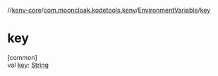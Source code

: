 //[kenv-core](../../../index.md)/[com.mooncloak.kodetools.kenv](../index.md)/[EnvironmentVariable](index.md)/[key](key.md)

# key

[common]\
val [key](key.md): [String](https://kotlinlang.org/api/latest/jvm/stdlib/kotlin/-string/index.html)
